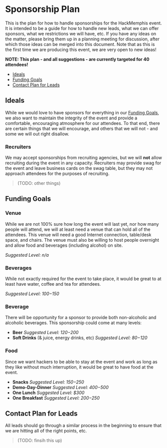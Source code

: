 Sponsorship Plan
====

This is the plan for how to handle sponsorships for the HackMemphis event. It is intended to be a guide for how to handle new leads, what we can offer sponsors, what we restrictions we will have, etc. If you have any ideas on the matter, please bring them up in a planning meeting for discussion, after which those ideas can be merged into this document. Note that as this is the first time we are producing this event, we are very open to new ideas!

__NOTE: This plan - and all suggestions - are currently targeted for 40 attendees!__

* [Ideals](#ideals)
* [Funding Goals](#goals)
* [Contact Plan for Leads](#contact-plan)

## <a id="ideals"></a>Ideals

While we would love to have sponsors for everything in our [Funding Goals](#goals), we also want to maintain the integrity of the event and provide a comfortable, encouraging atmosphere for our attendees. To that end, there are certain things that we will encourage, and others that we will not - and some we will out right disallow.

### Recruiters

We may accept sponsorships from recruiting agencies, but we will __not__ allow recruiting during the event in any capacity. Recruiters may provide swag for the event and leave business cards on the swag table, but they may not approach attendees for the purposes of recruiting.

> (TODO: other things)


## <a id="goals"></a>Funding Goals

### Venue
While we are not 100% sure how long the event will last yet, nor how many people will attend, we will at least need a venue that can hold all of the attendees. This venue will need a good Internet connection, table/desk space, and chairs. The venue must also be willing to host people overnight and allow food and beverages (including alcohol) on site.

_Suggested Level: n/a_

### Beverages
While not exactly required for the event to take place, it would be great to at least have water, coffee and tea for attendees.

_Suggested Level: $100-$150_

### Beverage
There will be opportunity for a sponsor to provide both non-alcoholic and alcoholic beverages. This sponsorship could come at many levels:

* __Beer__ _Suggested Level: $120-$200_
* __Soft Drinks__ (& juice, energy drinks, etc) _Suggested Level: $80-$120_

### Food
Since we want hackers to be able to stay at the event and work as long as they like without much interruption, it would be great to have food at the event.

* __Snacks__ _Suggested Level: $150-$250_
* __Demo-Day-Dinner__ _Suggested Level: $400-$500_
* __One Lunch__ _Suggested Level: $300_
* __One Breakfast__ _Suggested Level: $200-$250_

## <a id="contact-plan"></a>Contact Plan for Leads

All leads should go through a similar process in the beginning to ensure that we are hitting all of the right points, etc.

> (TODO: finsih this up)

